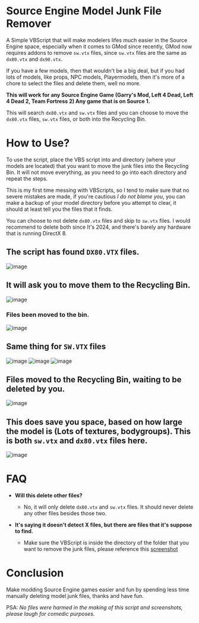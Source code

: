 # Source Engine Model Junk File Remover

A Simple VBScript that will make modelers lifes much easier in the Source Engine space, especially when it comes to GMod since recently, GMod now requires addons to remove `sw.vtx` files, since `sw.vtx` files are the same as `dx80.vtx` and `dx90.vtx`. 

If you have a few models, then that wouldn't be a big deal, but if you had lots of models, like props, NPC models, Playermodels, then it's more of a chore to select the files and delete them, well no more.

**This will work for any Source Engine Game (Garry's Mod, Left 4 Dead, Left 4 Dead 2, Team Fortress 2) Any game that is on Source 1.**

This will search `dx80.vtx` and `sw.vtx` files and you can choose to move the `dx80.vtx` files, `sw.vtx` files, or both into the Recycling Bin.

# How to Use?
To use the script, place the VBS script into and directory (where your models are located) that you want to move the junk files into the Recycling Bin. It will not move everything, as you need to go into each directory and repeat the steps.

This is my first time messing with VBScripts, so I tend to make sure that no severe mistakes are made, if you're cautious *I do not blame you*, you can make a backup of your model directory before you attempt to clear, it should at least tell you the files that it finds.

You can choose to not delete `dx80.vtx` files and skip to `sw.vtx` files. I would recommend to delete both since It's 2024, and there's barely any hardware that is running DirectX 8.

## The script has found `DX80.VTX` files.
![image](https://github.com/user-attachments/assets/ca7a41e8-0452-49b6-9eaf-fa52c49938cb)
## It will ask you to move them to the Recycling Bin.
![image](https://github.com/user-attachments/assets/223a1bda-0052-4fc7-a9bc-aef78ad2fdb3)
### Files been moved to the bin.
![image](https://github.com/user-attachments/assets/2940146c-78d5-4ddb-ba65-8d83ea8d3d68)
## Same thing for `SW.VTX` files
![image](https://github.com/user-attachments/assets/42333487-4de3-44c5-89e2-717ee4da3069)
![image](https://github.com/user-attachments/assets/ba538411-f62a-48be-bd89-964aaa4f82c5)
![image](https://github.com/user-attachments/assets/f12a6646-33cd-4f25-9acc-1ed218506139)

## Files moved to the Recycling Bin, waiting to be deleted by you.
![image](https://github.com/user-attachments/assets/61ea98e7-fecb-4d3b-8e42-0ca43daf2753)
## This does save you space, based on how large the model is (Lots of textures, bodygroups). This is both `sw.vtx` and `dx80.vtx` files here.
![image](https://github.com/user-attachments/assets/b134a445-b5a3-40a6-853e-490aa78c36d0)


# FAQ
- **Will this delete other files?**
  - No, it will only delete `dx80.vtx` and `sw.vtx` files. It should never delete any other files besides those two.

- **It's saying it doesn't detect X files, but there are files that it's suppose to find.**
  - Make sure the VBScript is inside the directory of the folder that you want to remove the junk files, please reference this [screenshot](https://github.com/CombineSlayer24/Source-Engine-Model-Junk-File-Remover/edit/main/README.md#the-script-has-found-dx80vtx-files)

# Conclusion
Make modding Source Engine games easier and fun by spending less time manually deleting model junk files, thanks and have fun.

PSA: *No files were harmed in the making of this script and screenshots, please laugh for comedic purposes.*

